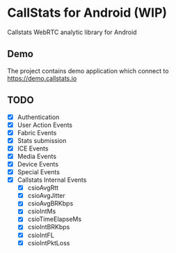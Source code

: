CallStats for Android (WIP)
===========================
Callstats WebRTC analytic library for Android

## Demo
The project contains demo application which connect to https://demo.callstats.io

## TODO

- [x] Authentication
- [x] User Action Events
- [x] Fabric Events
- [x] Stats submission
- [x] ICE Events
- [x] Media Events
- [x] Device Events
- [x] Special Events
- [x] Callstats Internal Events
  - [x] csioAvgRtt
  - [x] csioAvgJitter
  - [x] csioAvgBRKbps
  - [x] csioIntMs
  - [x] csioTimeElapseMs
  - [x] csioIntBRKbps
  - [x] csioIntFL
  - [x] csioIntPktLoss
